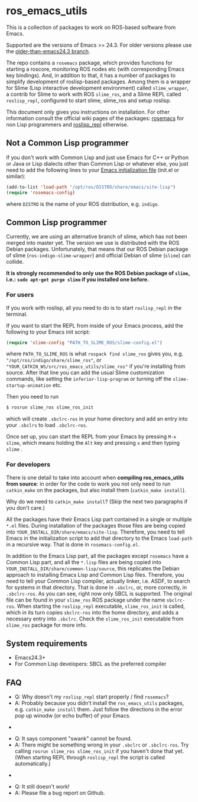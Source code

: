 ros_emacs_utils
====================

This is a collection of packages to work on ROS-based software from Emacs.

Supported are the versions of Emacs >= 24.3. For older versions please use the
[older-than-emacs24.3 branch](https://github.com/code-iai/ros_emacs_utils/tree/older-than-emacs24.3).

The repo contains a ```rosemacs``` package, which provides functions for starting a roscore,
monitoring ROS nodes etc (with corresponding Emacs key bindings).
And, in addition to that, it has a number of packages to simplify
development of roslisp-based packages. Among them is
a wrapper for Slime (Lisp interactive development environment) called ```slime_wrapper```,
a contrib for Slime to work with ROS ```slime_ros```,
and a Slime REPL called ```roslisp_repl```, configured to start slime, slime_ros and setup roslisp.

This document only gives you instructions on installation.
For other information consult the official wiki pages of the packages:
[rosemacs](http://wiki.ros.org/rosemacs) for non Lisp programmers
and [roslisp_repl](http://wiki.ros.org/roslisp_repl) otherwise.


## Not a Common Lisp programmer

If you don't work with Common Lisp and just use Emacs for C++ or Python
or Java or Lisp dialects other than Common Lisp or whatever else,
you just need to add the following lines to your [Emacs initialization file](http://www.emacswiki.org/emacs/InitFile) (init.el or similar):

```lisp
(add-to-list 'load-path "/opt/ros/DISTRO/share/emacs/site-lisp")
(require 'rosemacs-config)
```
where ```DISTRO``` is the name of your ROS distribution, e.g. ```indigo```.

## Common Lisp programmer

Currently, we are using an alternative branch of slime, which has not been merged into master yet. The version we use is distributed with the ROS Debian packages. Unfortunately, that means that our ROS Debian package of slime (`ros-indigo-slime-wrapper`) and official Debian of slime (`slime`) can collide.

**It is strongly recommended to only use the ROS Debian package of `slime`, i.e.: `sudo apt-get purge slime` if you installed one before.**

### For users

If you work with roslisp, all you need to do is to start ```roslisp_repl``` in the terminal.

If you want to start the REPL from inside of your Emacs process, add the following to your Emacs init script:

```lisp
(require 'slime-config "PATH_TO_SLIME_ROS/slime-config.el")
```
where ```PATH_TO_SLIME_ROS``` is what ```rospack find slime_ros``` gives you, e.g. ```"/opt/ros/indigo/share/slime_ros"```, or ```"YOUR_CATKIN_WS/src/ros_emacs_utils/slime_ros"```
if you're installing from source. After that line you can add the usual Slime
customization commands, like setting the ```inferior-lisp-program``` or
turning off the ```slime-startup-animation``` etc.

Then you need to run
```bash
$ rosrun slime_ros slime_ros_init
```
which will create ```.sbclrc-ros``` in your home directory
and add an entry into your ```.sbclrs``` to load ```.sbclrc-ros```.

Once set up, you can start the REPL from your Emacs by pressing ```M-x slime```,
which means holding the ```Alt``` key and pressing ```x``` and then typing
```slime``` .

### For developers

There is one detail to take into account when **compiling ros_emacs_utils from source**:
in order for the code to work you not only need to run ```catkin_make``` on the packages,
but also install them (```catkin_make install```).

Why do we need to ```catkin_make install```? (Skip the next two paragraphs if you don't care.)

All the packages have their Emacs Lisp part contained in a single or multiple ```*.el``` files.
During installation of the packages those files are being copied
into ```YOUR_INSTALL_DIR/share/emacs/site-lisp```. Therefore, you need to tell Emacs
in the initialization script to add that directory to the Emacs ```load-path```
in a recursive way. That is done in ```rosemacs-config.el```.

In addition to the Emacs Lisp part, all the packages except ```rosemacs```
have a Common Lisp part, and all the ```*.lisp``` files are being copied
into ```YOUR_INSTALL_DIR/share/common-lisp/source```,
this replicates the Debian approach to installing Emacs Lisp and Common Lisp files.
Therefore, you need to tell your Common Lisp compiler, actually linker, i.e. ASDF,
to search for systems in that directory. That is done in ```.sbclrc```,
or, more correctly, in ```.sbclrc-ros```. As you can see, right now only SBCL is supported.
The original file can be found in your ```slime_ros``` ROS package under the name ```sbclrc-ros```.
When starting the ```roslisp_repl``` executable, ```slime_ros_init``` is called,
which in its turn copies ```sbclrc-ros``` into the home directory,
and adds a necessary entry into ```.sbclrc```.
Check the ```slime_ros_init``` executable from ```slime_ros``` package for more info.

## System requirements

* Emacs24.3+
* For Common Lisp developers: SBCL as the preferred compiler


## FAQ

* Q: Why doesn't my ```roslisp_repl``` start properly / find ```rosemacs```?
* A: Probably because you didn't install the ```ros_emacs_utils``` packages,
e.g. ```catkin_make install``` them.
Just follow the directions in the error pop up winodw (or echo buffer) of your Emacs.

-

* Q: It says component "swank" cannot be found.
* A: There might be something wrong in your ```.sbclrc``` or ```.sbclrc-ros```.
Try calling ```rosrun slime_ros slime_ros_init``` if you haven't done that yet.
(When starting REPL through ```roslisp_repl``` the script is called automatically.) 

-

* Q: It still doesn't work!
* A: Please file a bug report on Github.
